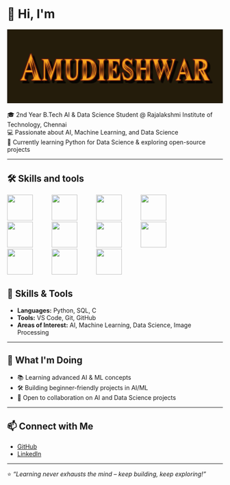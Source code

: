 # 👋 Hi, I'm
<p align="center">
  <img src="t.png" width="700" />
</p>

🎓 2nd Year B.Tech AI & Data Science Student @ Rajalakshmi Institute of Technology, Chennai  
💻 Passionate about AI, Machine Learning, and Data Science  
🚀 Currently learning Python for Data Science & exploring open-source projects  

---



## 🛠️ Skills and tools  
 
 

<p align="left">
  <img src="https://cdn.jsdelivr.net/gh/devicons/devicon/icons/python/python-original.svg" width="60" height="60" style="margin-right:40px;"/>
  <img src="https://cdn.jsdelivr.net/gh/devicons/devicon/icons/java/java-original.svg" width="60" height="60" style="margin-right:40px;"/>
  <img src="https://cdn.jsdelivr.net/gh/devicons/devicon/icons/c/c-original.svg" width="60" height="60" style="margin-right:40px;"/>
  <img src="https://cdn.jsdelivr.net/gh/devicons/devicon/icons/cplusplus/cplusplus-original.svg" width="60" height="60" style="margin-right:40px;"/>
  <img src="https://cdn.jsdelivr.net/gh/devicons/devicon/icons/mysql/mysql-original-wordmark.svg" width="60" height="60" style="margin-right:40px;"/>
  <img src="https://cdn.jsdelivr.net/gh/devicons/devicon/icons/git/git-original.svg" width="60" height="60" style="margin-right:40px;"/>
  <img src="https://cdn.jsdelivr.net/gh/devicons/devicon/icons/github/github-original.svg" width="60" height="60" style="margin-right:40px;"/>
  <img src="https://cdn.jsdelivr.net/gh/devicons/devicon/icons/vscode/vscode-original.svg" width="60" height="60" style="margin-right:40px;"/>
  <img src="https://cdn.jsdelivr.net/gh/devicons/devicon/icons/html5/html5-original.svg" width="60" height="60" style="margin-right:40px;"/>
  <img src="https://cdn.jsdelivr.net/gh/devicons/devicon/icons/css3/css3-original.svg" width="60" height="60" style="margin-right:40px;"/>
  <img src="https://cdn.jsdelivr.net/gh/devicons/devicon/icons/javascript/javascript-original.svg" width="60" height="60" style="margin-right:40px;"/>
</p>






## 🔧 Skills & Tools  
- **Languages:** Python, SQL, C  
- **Tools:** VS Code, Git, GitHub  
- **Areas of Interest:** AI, Machine Learning, Data Science, Image Processing  

---

## 🌱 What I'm Doing  
- 📚 Learning advanced AI & ML concepts  
- 🛠️ Building beginner-friendly projects in AI/ML  
- 🤝 Open to collaboration on AI and Data Science projects  

---

## 📫 Connect with Me  
- [GitHub](https://github.com/Amudieshwar-AG/Amudieshwar-AG/)  
- [LinkedIn](https://www.linkedin.com/in/amudieshwar-a-g/) 

---
⭐️ *“Learning never exhausts the mind – keep building, keep exploring!”*  
